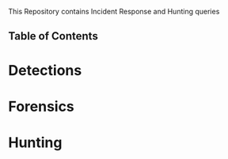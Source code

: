 This Repository contains Incident Response and Hunting queries

## Table of Contents

# Detections

# Forensics

# Hunting
